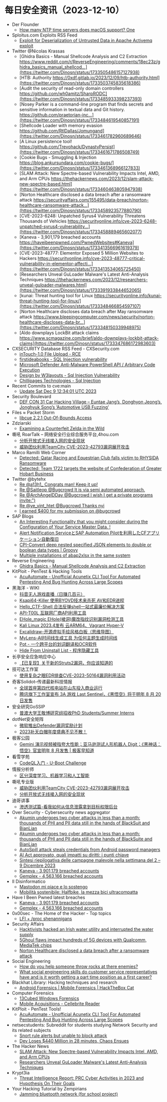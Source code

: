 # 每日安全资讯（2023-12-10）

- Der Flounder
  - [How many NTP time servers does macOS support? One](https://derflounder.wordpress.com/2023/12/09/how-many-ntp-time-servers-does-macos-support-one/)
- Sploitus.com Exploits RSS Feed
  - [Exploit for Deserialization of Untrusted Data in Apache Activemq exploit](https://sploitus.com/exploit?id=73A7F774-F367-5C10-B447-35B16ED329AA&utm_source=rss&utm_medium=rss)
- Twitter @Nicolas Krassas
  - [Ghidra Basics - Manual Shellcode Analysis and C2 Extraction https://www.reddit.com/r/ReverseEngineering/comments/18ec23z/ghidra_basics_manual_shellcod...](https://twitter.com/Dinosn/status/1733505486157127938)
  - [HTB: Authority https://0xdf.gitlab.io/2023/12/09/htb-authority.html](https://twitter.com/Dinosn/status/1733503745835618386)
  - [Audit the security of read-only domain controllers https://github.com/wh0amitz/SharpRODC](https://twitter.com/Dinosn/status/1733485933398237393)
  - [Nosey Parker is a command-line program that finds secrets and sensitive information in textual data and Git history. https://github.com/praetorian-inc...](https://twitter.com/Dinosn/status/1733484619540857191)
  - [Shellcode Loader with memory evasion https://github.com/RtlDallas/Jomungand](https://twitter.com/Dinosn/status/1733461782960689646)
  - [A Linux persistence tool! https://github.com/Trevohack/DynastyPersist](https://twitter.com/Dinosn/status/1733461671786508749)
  - [Cookie Bugs - Smuggling & Injection https://blog.ankursundara.com/cookie-bugs/](https://twitter.com/Dinosn/status/1733461368966127833)
  - [SLAM Attack: New Spectre-based Vulnerability Impacts Intel, AMD, and Arm CPUs https://thehackernews.com/2023/12/slam-attack-new-spectre-based.html](https://twitter.com/Dinosn/status/1733460463805947938)
  - [Norton Healthcare disclosed a data breach after a ransomware attack https://securityaffairs.com/155495/data-breach/norton-healthcare-ransomware-attack...](https://twitter.com/Dinosn/status/1733458923577880790)
  - [CVE-2023-6248: Unpatched Syrus4 Vulnerability Threatens Thousands of Vehicles https://securityonline.info/cve-2023-6248-unpatched-syrus4-vulnerability...](https://twitter.com/Dinosn/status/1733458889465602077)
  - [Kaneva - 3,901,179 breached accounts https://haveibeenpwned.com/PwnedWebsites#Kaneva](https://twitter.com/Dinosn/status/1733413566961619379)
  - [CVE-2023-48777: Elementor Exposed 5 Million Websites to Hackers https://securityonline.info/cve-2023-48777-critical-vulnerability-in-elementor-affecti...](https://twitter.com/Dinosn/status/1733413534065725450)
  - [Researchers Unveal GuLoader Malware's Latest Anti-Analysis Techniques https://thehackernews.com/2023/12/researchers-unveal-guloader-malwares.html](https://twitter.com/Dinosn/status/1733391933844652065)
  - [kunai: Threat hunting tool for Linux https://securityonline.info/kunai-threat-hunting-tool-for-linux/](https://twitter.com/Dinosn/status/1733348466854597107)
  - [Norton Healthcare discloses data breach after May ransomware attack https://www.bleepingcomputer.com/news/security/norton-healthcare-discloses-data-br...](https://twitter.com/Dinosn/status/1733348150339948975)
  - [Aldo downplays LockBit attack claims https://www.scmagazine.com/brief/aldo-downplays-lockbit-attack-claims](https://twitter.com/Dinosn/status/1733347686172983603)
- CXSECURITY Database RSS Feed - CXSecurity.com
  - [inTouch-1.0 File Upload - RCE](https://cxsecurity.com/issue/WLB-2023120021)
  - [firstideabooks - SQL Injection vulnerability](https://cxsecurity.com/issue/WLB-2023120020)
  - [Microsoft Defender Anti-Malware PowerShell API  / Arbitrary Code Execution](https://cxsecurity.com/issue/WLB-2023120019)
  - [Design by W3layouts - Sql Injection Vulnerability](https://cxsecurity.com/issue/WLB-2023120018)
  - [Chillipages Technologies - Sql Injection](https://cxsecurity.com/issue/WLB-2023120017)
- Recent Commits to cve:main
  - [Update Sat Dec  9 12:34:01 UTC 2023](https://github.com/trickest/cve/commit/9a2839902079e424b7223e9ab594520b173fdee0)
- Security Boulevard
  - [DEF CON 31 Car Hacking Village – Euntae Jang’s, Donghyon Jeong’s, Jonghyuk Song’s ‘Automotive USB Fuzzing’](https://securityboulevard.com/2023/12/def-con-31-car-hacking-village-euntae-jangs-donghyon-jeongs-jonghyuk-songs-automotive-usb-fuzzing/)
- Files ≈ Packet Storm
  - [libcue 2.2.1 Out-Of-Bounds Access](https://packetstormsecurity.com/files/176128/CVE-2023-43641.tgz)
- Zdziarski
  - [Examining a Counterfeit Zelda in the Wild](https://www.zdziarski.com/blog/?p=12539)
- 嘶吼 RoarTalk – 网络安全行业综合服务平台,4hou.com
  - [分析开放式无线接入网的安全现状](https://www.4hou.com/posts/vx0g)
  - [威胁团伙利用TeamCity CVE-2023-42793漏洞展开攻击](https://www.4hou.com/posts/3rmQ)
- Marco Ramilli Web Corner
  - [Detected: Qatar Racing and Equestrian Club falls victim to RHYSIDA Ransomware](https://marcoramilli.com/2023/12/09/detected-qatar-racing-and-equestrian-club-falls-victim-to-rhysida-ransomware/)
  - [Detected: Team 1722 targets the website of Confederation of Greater Hobart Business](https://marcoramilli.com/2023/12/09/detected-team-1722-targets-the-website-of-confederation-of-greater-hobart-business/)
- Twitter @bytehx
  - [Re @a13h1_ Congrats man! Keep it up!](https://twitter.com/bytehx343/status/1733472398417281073)
  - [Re @Saitleop @Bugcrowd It is via semi automated approach.](https://twitter.com/bytehx343/status/1733311503263220178)
  - [Re @ArchAngelDDay @Bugcrowd I wish I get a private programs invite:")](https://twitter.com/bytehx343/status/1733234411011977340)
  - [Re @ye_yint_htet @Bugcrowd Thanks nyi](https://twitter.com/bytehx343/status/1733311503263220178)
  - [I earned $400 for my submission on @bugcrowd](https://twitter.com/bytehx343/status/1733311503263220178)
- SAP Blogs
  - [An Interesting Functionality that you might consider during the Configuration of Your Service Master Data. !](https://blogs.sap.com/2023/12/09/an-interesting-feature-of-the-service-master-sap-s-4-hana./)
  - [Alert Notification ServiceとSAP Automation Pilotを利用したCFアプリケーション自動復旧](https://blogs.sap.com/2023/12/09/alert-notification-service%e3%81%a8sap-automation-pilot%e3%82%92%e5%88%a9%e7%94%a8%e3%81%97%e3%81%9fcf%e3%82%a2%e3%83%97%e3%83%aa%e3%82%b1%e3%83%bc%e3%82%b7%e3%83%a7%e3%83%b3%e8%87%aa%e5%8b%95/)
  - [CPI-Convert deep nested specified JSON elements to double or boolean data types | Groovy](https://blogs.sap.com/2023/12/09/cpi-convert-deep-nested-specified-json-elements-to-double-or-boolean-data-types-groovy/)
  - [Multiple installations of abap2xlsx in the same system](https://blogs.sap.com/2023/12/09/multiple-installations-of-abap2xlsx-in-the-same-system/)
- Reverse Engineering
  - [Ghidra Basics - Manual Shellcode Analysis and C2 Extraction](https://www.reddit.com/r/ReverseEngineering/comments/18ec23z/ghidra_basics_manual_shellcode_analysis_and_c2/)
- KitPloit - PenTest &amp; Hacking Tools
  - [AcuAutomate - Unofficial Acunetix CLI Tool For Automated Pentesting And Bug Hunting Across Large Scopes](http://www.kitploit.com/2023/12/acuautomate-unofficial-acunetix-cli.html)
- 黑海洋 - WIKI
  - [抖音无人游戏直播（日赚几百元）](https://blog.upx8.com/3949)
  - [Ksapi64-Killer 使用BYOVD技术来杀死 AV和EDR进程](https://blog.upx8.com/3947)
  - [Hello_CTF-Shell 合法反弹shell一站式最廉价解决方案](https://blog.upx8.com/3946)
  - [API-T00L 互联网厂商API利用工具](https://blog.upx8.com/3945)
  - [EHole_magic EHole(棱洞)魔改指纹识别漏洞检测工具](https://blog.upx8.com/3944)
  - [Kali Linux 2023.4发布 云ARM64、Vagrant Hyper-V](https://blog.upx8.com/3943)
  - [Excalidraw-开源虚拟手绘风格白板（思维导图）](https://blog.upx8.com/3942)
  - [MyLens-AI时间线生成工具 为任何主题生成时间线](https://blog.upx8.com/3941)
  - [Pot - 一个跨平台的划词翻译和OCR软件](https://blog.upx8.com/3940)
  - [Hide From Uninstall List - 程序隐藏工具](https://blog.upx8.com/3939)
- 长亭安全应急响应中心
  - [【已复现】关于新的Struts2漏洞，你应该知道的](https://mp.weixin.qq.com/s?__biz=MzIwMDk1MjMyMg==&mid=2247492021&idx=1&sn=2a2b18a0eb673d32ed54d8fa472871eb&chksm=96f7fed8a18077ce4eb8833d5632275f8736d7cb6462bb3952afae761b973f22b2e81fc1a405&scene=58&subscene=0#rd)
- 技可达工作室
  - [使用复杂之眼EDR排查CVE-2023-50164漏洞利用活动](https://mp.weixin.qq.com/s?__biz=MzU3NDY1NTYyOQ==&mid=2247485837&idx=1&sn=18cb302585e18cbd12572e9946555d0b&chksm=fd2e546fca59dd79f9b874c7afcd5481edef02705c05a102ead5ae35ee1c4e1d1e2d1c491662&scene=58&subscene=0#rd)
- 奇客Solidot–传递最新科技情报
  - [全球首座第四代核电站在山东投入商业运行](https://www.solidot.org/story?sid=76844)
  - [腾讯旗下工作室宣布 3A 游戏 Last Sentinel，《黑悟空》将于明年 8 月 20 日发售](https://www.solidot.org/story?sid=76843)
- 安全研究GoSSIP
  - [普渡大学王敬博研究组招收PhD Students/Summer Interns](https://mp.weixin.qq.com/s?__biz=Mzg5ODUxMzg0Ng==&mid=2247496897&idx=1&sn=f5f09ef673cf52daf3aea08afd5f27a8&chksm=c063da18f714530e1f96ebd0322db71004791678dec7984643f946d42c2450da8842e0d98e29&scene=58&subscene=0#rd)
- dotNet安全矩阵
  - [微软推出Defender漏洞奖励计划](https://mp.weixin.qq.com/s?__biz=MzUyOTc3NTQ5MA==&mid=2247489706&idx=1&sn=9a56169023c8a62a73aa193b772e0e09&chksm=fa5ab647cd2d3f5188a4e76e38649d31a553ed54231dc180edfbcb6803f8c4b4b4090de8d5d9&scene=58&subscene=0#rd)
  - [2023补天白帽年度盛典不见不散！](https://mp.weixin.qq.com/s?__biz=MzUyOTc3NTQ5MA==&mid=2247489706&idx=2&sn=c81e1b8b59a0319bc658efa7988fa6c0&chksm=fa5ab647cd2d3f5125c3255ab622277452937502ba22e5818ad85bd7895efde34a4a139ad41f&scene=58&subscene=0#rd)
- 极客公园
  - [Gemini 演示视频被指夸大性能；亚马逊测试人形机器人 Digit；《黑神话：悟空》官宣明年 8 月发售 | 极客早知道](https://mp.weixin.qq.com/s?__biz=MTMwNDMwODQ0MQ==&mid=2653024835&idx=1&sn=09e4cb7a231028ff175207e83e5c4c64&chksm=7e548ff5492306e385e10ca59a83e70375e0073d4042bec1f0e7cc579bbaae40fb6a74fa7e08&scene=58&subscene=0#rd)
- 看雪学苑
  - [CodeQL入门 - U-Boot Challenge](https://mp.weixin.qq.com/s?__biz=MjM5NTc2MDYxMw==&mid=2458531260&idx=1&sn=de74324f3ff777d8d901049943199f85&chksm=b18d053686fa8c204fe4d2f7abb67f709bbeeabf3a9fbc57e12d2fdff533392e0906bb13ac10&scene=58&subscene=0#rd)
- 情报分析师
  - [区分深度学习、机器学习和人工智能](https://mp.weixin.qq.com/s?__biz=MzA3Mjc1MTkwOA==&mid=2650542447&idx=1&sn=7ffcee6cf015c4430c3afd66b5bab2c8&chksm=87113f24b066b632a1aee1510fdcb56db7d8dcf7ab506c040786622c12e3c94cfff3833ce7b2&scene=58&subscene=0#rd)
- 嘶吼专业版
  - [威胁团伙利用TeamCity CVE-2023-42793漏洞展开攻击](https://mp.weixin.qq.com/s?__biz=MzI0MDY1MDU4MQ==&mid=2247572013&idx=1&sn=0840617dc38310d2609ce85138ae3877&chksm=e9140a17de63830102cd0944e0754a6e5fadc4557acc44df60ae47cf6542bd2bc0930f24d941&scene=58&subscene=0#rd)
  - [分析开放式无线接入网的安全现状](https://mp.weixin.qq.com/s?__biz=MzI0MDY1MDU4MQ==&mid=2247572013&idx=2&sn=50a14eee7b3b87812b01f8da3044a0d6&chksm=e9140a17de6383019463616a4ba3df772fbe74b4c292a1fd1729f0b92ba1241c67802e4649bc&scene=58&subscene=0#rd)
- 迪哥讲事
  - [渗透测试篇-看我如何从信息泄露拿到目标权限后台](https://mp.weixin.qq.com/s?__biz=MzIzMTIzNTM0MA==&mid=2247492954&idx=1&sn=2c8f914ca1cd659279540b3601c01f2b&chksm=e8a5ef39dfd2662fd250f1f26d0b4233872c919b1df87715dd4be0ae9ae3da5f9d0b0bdce87d&scene=58&subscene=0#rd)
- Over Security - Cybersecurity news aggregator
  - [Akumin undergoes two cyber attacks in less than a month: thousands of PHI and PII data still in the hands of BlackSuit and BianLian](https://www.suspectfile.com/akumin-undergoes-two-cyber-attacks-in-less-than-a-month-thousands-of-phi-and-pii-data-still-in-the-hands-of-blacksuit-and-bianlian/)
  - [Akumin undergoes two cyber attacks in less than a month: thousands of PHI and PII data still in the hands of BlackSuite and BianLian](https://www.suspectfile.com/akumin-undergoes-two-cyber-attacks-in-less-than-a-month-thousands-of-phi-and-pii-data-still-in-the-hands-of-blacksuite-and-bianlian/)
  - [AutoSpill attack steals credentials from Android password managers](https://www.bleepingcomputer.com/news/security/autospill-attack-steals-credentials-from-android-password-managers/)
  - [AI Act approvato, quali impatti su diritti: i punti chiave](https://www.cybersecurity360.it/legal/privacy-dati-personali/ai-act-approvato-quali-impatti-su-diritti-i-punti-chiave/)
  - [Sintesi riepilogativa delle campagne malevole nella settimana del 2 – 9 Dicembre 2023](https://cert-agid.gov.it/news/sintesi-riepilogativa-delle-campagne-malevole-nella-settimana-del-2-9-dicembre-2023/)
  - [Kaneva - 3,901,179 breached accounts](https://haveibeenpwned.com/PwnedWebsites#Kaneva)
  - [Gemplex - 4,563,166 breached accounts](https://haveibeenpwned.com/PwnedWebsites#Gemplex)
- Il Disinformatico
  - [Mastodon mi piace e lo sostengo](http://attivissimo.blogspot.com/2023/12/mastodon-mi-piace-lo-sosten.html)
  - [Mobilità sostenibile: Halfbike, la mezza bici ultracompatta](http://attivissimo.blogspot.com/2023/12/mobilita-sostenibile-halfbike-la-mezza.html)
- Have I Been Pwned latest breaches
  - [Kaneva - 3,901,179 breached accounts](https://haveibeenpwned.com/PwnedWebsites#Kaneva)
  - [Gemplex - 4,563,166 breached accounts](https://haveibeenpwned.com/PwnedWebsites#Gemplex)
- 0x00sec - The Home of the Hacker - Top topics
  - [LFI + /proc shenannigans](https://0x00sec.org/t/lfi-proc-shenannigans/38264)
- Security Affairs
  - [Hacktivists hacked an Irish water utility and interrupted the water supply](https://securityaffairs.com/155552/hacktivism/hacktivist-hacked-irish-water-utility.html)
  - [5Ghoul flaws impact hundreds of 5G devices with Qualcomm, MediaTek chips](https://securityaffairs.com/155523/hacking/5ghoul-flaws-5g-devices.html)
  - [Norton Healthcare disclosed a data breach after a ransomware attack](https://securityaffairs.com/155495/data-breach/norton-healthcare-ransomware-attack.html)
- Social Engineering
  - [How do you help someone throw rocks at there enemies?](https://www.reddit.com/r/SocialEngineering/comments/18eq4vx/how_do_you_help_someone_throw_rocks_at_there/)
  - [What social engineering skills do customer service representatives have and is it worth getting a part time position as a first career?](https://www.reddit.com/r/SocialEngineering/comments/18e7b65/what_social_engineering_skills_do_customer/)
- Blackhat Library: Hacking techniques and research
  - [Android Forensics | Mobile Forensics | HackTheBox Cat](https://www.reddit.com/r/blackhat/comments/18e8ih2/android_forensics_mobile_forensics_hackthebox_cat/)
- Computer Forensics
  - [13Cubed Windows Forensics](https://www.reddit.com/r/computerforensics/comments/18emiex/13cubed_windows_forensics/)
  - [Mobile Acquisitions - Cellebrite Reader](https://www.reddit.com/r/computerforensics/comments/18e3vym/mobile_acquisitions_cellebrite_reader/)
- KitPloit - PenTest Tools!
  - [AcuAutomate - Unofficial Acunetix CLI Tool For Automated Pentesting And Bug Hunting Across Large Scopes](http://www.kitploit.com/2023/12/acuautomate-unofficial-acunetix-cli.html)
- netsecstudents: Subreddit for students studying Network Security and its related subjects
  - [Snort rule alerts but unable to block attack](https://www.reddit.com/r/netsecstudents/comments/18ef2gg/snort_rule_alerts_but_unable_to_block_attack/)
  - [Dev Loses $440 Million in 28 minutes, Chaos Ensues](https://www.reddit.com/r/netsecstudents/comments/18elgg4/dev_loses_440_million_in_28_minutes_chaos_ensues/)
- The Hacker News
  - [SLAM Attack: New Spectre-based Vulnerability Impacts Intel, AMD, and Arm CPUs](https://thehackernews.com/2023/12/slam-attack-new-spectre-based.html)
  - [Researchers Unveal GuLoader Malware's Latest Anti-Analysis Techniques](https://thehackernews.com/2023/12/researchers-unveal-guloader-malwares.html)
- Krypt3ia
  - [Threat Intelligence Report: PRC Cyber Activities in 2023 and Hypothesis On Their Goals](https://krypt3ia.wordpress.com/2023/12/09/threat-intelligence-report-prc-cyber-activities-in-2023-and-hypothesis-on-their-goals/)
- Your Hacking Tutorial by Zempirians
  - [Jamming bluetooth network (for school project)](https://www.reddit.com/r/HowToHack/comments/18einp3/jamming_bluetooth_network_for_school_project/)
